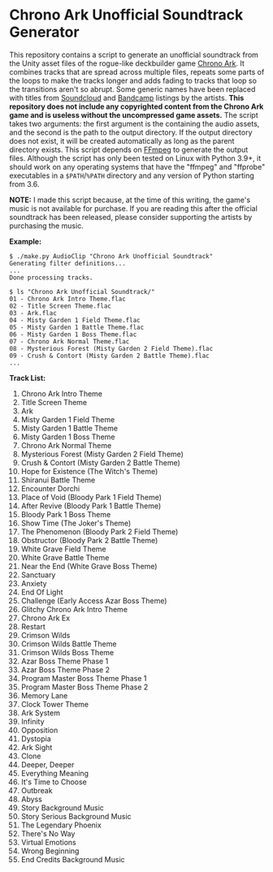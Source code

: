Chrono Ark Unofficial Soundtrack Generator
==========================================

This repository contains a script to generate an unofficial soundtrack from the
Unity asset files of the rogue-like deckbuilder game [Chrono
Ark](https://store.steampowered.com/app/1188930/Chrono_Ark/). It combines
tracks that are spread across multiple files, repeats some parts of the loops
to make the tracks longer and adds fading to tracks that loop so the
transitions aren't so abrupt. Some generic names have been replaced with titles
from [Soundcloud](https://soundcloud.com/cosmogrph/sets/chrono-ark-work) and
[Bandcamp](https://selector.bandcamp.com/album/chrono-ark-ost) listings by the
artists. **This repository does not include any copyrighted content from the
Chrono Ark game and is useless without the uncompressed game assets.** The
script takes two arguments: the first argument is the containing the audio
assets, and the second is the path to the output directory. If the output
directory does not exist, it will be created automatically as long as the
parent directory exists. This script depends on [FFmpeg](https://ffmpeg.org/)
to generate the output files. Although the script has only been tested on Linux
with  Python 3.9+, it should work on any operating systems that have the
"ffmpeg" and "ffprobe" executables in a `$PATH`/`%PATH` directory and any
version of Python starting from 3.6.

**NOTE:** I made this script because, at the time of this writing, the game's
music is not available for purchase. If you are reading this after the official
soundtrack has been released, please consider supporting the artists by
purchasing the music.

**Example:**

    $ ./make.py AudioClip "Chrono Ark Unofficial Soundtrack"
    Generating filter definitions...
    ...
    Done processing tracks.

    $ ls "Chrono Ark Unofficial Soundtrack/"
    01 - Chrono Ark Intro Theme.flac
    02 - Title Screen Theme.flac
    03 - Ark.flac
    04 - Misty Garden 1 Field Theme.flac
    05 - Misty Garden 1 Battle Theme.flac
    06 - Misty Garden 1 Boss Theme.flac
    07 - Chrono Ark Normal Theme.flac
    08 - Mysterious Forest (Misty Garden 2 Field Theme).flac
    09 - Crush & Contort (Misty Garden 2 Battle Theme).flac
    ...

**Track List:**

1. Chrono Ark Intro Theme
2. Title Screen Theme
3. Ark
4. Misty Garden 1 Field Theme
5. Misty Garden 1 Battle Theme
6. Misty Garden 1 Boss Theme
7. Chrono Ark Normal Theme
8. Mysterious Forest (Misty Garden 2 Field Theme)
9. Crush & Contort (Misty Garden 2 Battle Theme)
10. Hope for Existence (The Witch's Theme)
11. Shiranui Battle Theme
12. Encounter Dorchi
13. Place of Void (Bloody Park 1 Field Theme)
14. After Revive (Bloody Park 1 Battle Theme)
15. Bloody Park 1 Boss Theme
16. Show Time (The Joker's Theme)
17. The Phenomenon (Bloody Park 2 Field Theme)
18. Obstructor (Bloody Park 2 Battle Theme)
19. White Grave Field Theme
20. White Grave Battle Theme
21. Near the End (White Grave Boss Theme)
22. Sanctuary
23. Anxiety
24. End Of Light
25. Challenge (Early Access Azar Boss Theme)
26. Glitchy Chrono Ark Intro Theme
27. Chrono Ark Ex
28. Restart
29. Crimson Wilds
30. Crimson Wilds Battle Theme
31. Crimson Wilds Boss Theme
32. Azar Boss Theme Phase 1
33. Azar Boss Theme Phase 2
34. Program Master Boss Theme Phase 1
35. Program Master Boss Theme Phase 2
36. Memory Lane
37. Clock Tower Theme
38. Ark System
39. Infinity
40. Opposition
41. Dystopia
42. Ark Sight
43. Clone
44. Deeper, Deeper
45. Everything Meaning
46. It's Time to Choose
47. Outbreak
48. Abyss
49. Story Background Music
50. Story Serious Background Music
51. The Legendary Phoenix
52. There's No Way
53. Virtual Emotions
54. Wrong Beginning
55. End Credits Background Music

